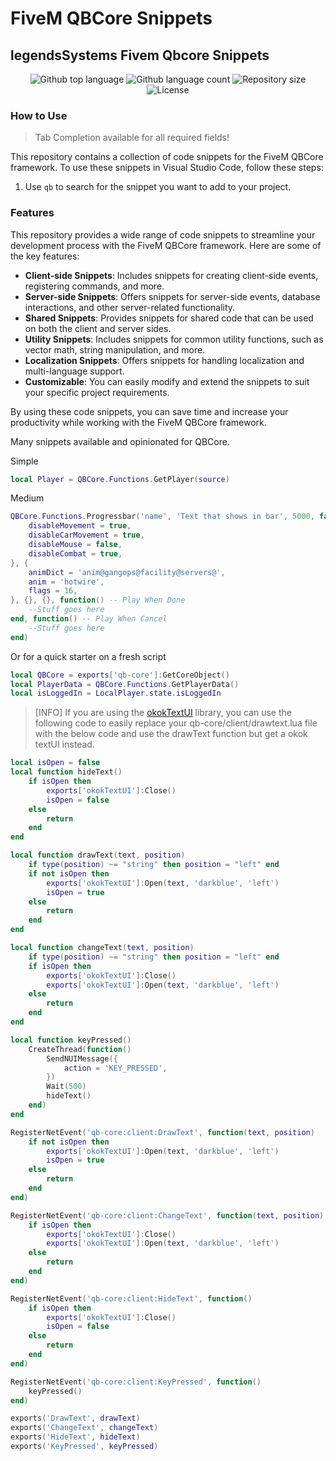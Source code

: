 # FiveM QBCore Snippets

## legendsSystems Fivem Qbcore Snippets

<div align="center">

<img src="https://img.shields.io/github/languages/top/legendsSystems/legendsDocs?color=56BEB8" alt="Github top language">

 

<img src="https://img.shields.io/github/languages/count/legendsSystems/legendsDocs?color=56BEB8" alt="Github language count">

 

<img src="https://img.shields.io/github/repo-size/legendsSystems/legendsDocs?color=56BEB8" alt="Repository size">

 

<img src="https://img.shields.io/github/license/legendsSystems/legendsDocs?color=56BEB8" alt="License">

</div>

### How to Use

> Tab Completion available for all required fields!

This repository contains a collection of code snippets for the FiveM QBCore framework. To use these snippets in Visual Studio Code, follow these steps:

1. Use `qb` to search for the snippet you want to add to your project.&#x20;

### Features

This repository provides a wide range of code snippets to streamline your development process with the FiveM QBCore framework. Here are some of the key features:

* **Client-side Snippets**: Includes snippets for creating client-side events, registering commands, and more.
* **Server-side Snippets**: Offers snippets for server-side events, database interactions, and other server-related functionality.
* **Shared Snippets**: Provides snippets for shared code that can be used on both the client and server sides.
* **Utility Snippets**: Includes snippets for common utility functions, such as vector math, string manipulation, and more.
* **Localization Snippets**: Offers snippets for handling localization and multi-language support.
* **Customizable**: You can easily modify and extend the snippets to suit your specific project requirements.

By using these code snippets, you can save time and increase your productivity while working with the FiveM QBCore framework.

Many snippets available and opinionated for QBCore.

Simple

```lua
local Player = QBCore.Functions.GetPlayer(source)
```

Medium

```lua
QBCore.Functions.Progressbar('name', 'Text that shows in bar', 5000, false, true, { -- Name | Label | Time | useWhileDead | canCancel
    disableMovement = true,
    disableCarMovement = true,
    disableMouse = false,
    disableCombat = true,
}, {
    animDict = 'anim@gangops@facility@servers@',
    anim = 'hotwire',
    flags = 16,
}, {}, {}, function() -- Play When Done
    --Stuff goes here
end, function() -- Play When Cancel
    --Stuff goes here
end)
```

Or for a quick starter on a fresh script

```lua
local QBCore = exports['qb-core']:GetCoreObject()
local PlayerData = QBCore.Functions.GetPlayerData()
local isLoggedIn = LocalPlayer.state.isLoggedIn
```

> \[INFO] If you are using the [okokTextUI](https://github.com/okok/okokTextUI) library, you can use the following code to easily replace your qb-core/client/drawtext.lua file with the below code and use the drawText function but get a okok textUI instead.

```lua
local isOpen = false
local function hideText()
    if isOpen then
        exports['okokTextUI']:Close()
        isOpen = false
    else
        return
    end
end

local function drawText(text, position)
    if type(position) ~= "string" then position = "left" end
    if not isOpen then
        exports['okokTextUI']:Open(text, 'darkblue', 'left')
        isOpen = true
    else
        return
    end
end

local function changeText(text, position)
    if type(position) ~= "string" then position = "left" end
    if isOpen then
        exports['okokTextUI']:Close()
        exports['okokTextUI']:Open(text, 'darkblue', 'left')
    else
        return
    end
end

local function keyPressed()
    CreateThread(function()
        SendNUIMessage({
            action = 'KEY_PRESSED',
        })
        Wait(500)
        hideText()
    end)
end

RegisterNetEvent('qb-core:client:DrawText', function(text, position)
    if not isOpen then
        exports['okokTextUI']:Open(text, 'darkblue', 'left')
        isOpen = true
    else
        return
    end
end)

RegisterNetEvent('qb-core:client:ChangeText', function(text, position)
    if isOpen then
        exports['okokTextUI']:Close()
        exports['okokTextUI']:Open(text, 'darkblue', 'left')
    else
        return
    end
end)

RegisterNetEvent('qb-core:client:HideText', function()
    if isOpen then
        exports['okokTextUI']:Close()
        isOpen = false
    else
        return
    end
end)

RegisterNetEvent('qb-core:client:KeyPressed', function()
    keyPressed()
end)

exports('DrawText', drawText)
exports('ChangeText', changeText)
exports('HideText', hideText)
exports('KeyPressed', keyPressed)
```

